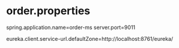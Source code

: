 # order.properties
spring.application.name=order-ms
server.port=9011

eureka.client.service-url.defaultZone=http://localhost:8761/eureka/
